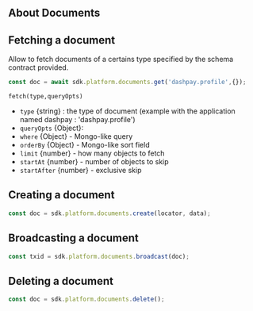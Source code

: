 ## About Documents

## Fetching a document

Allow to fetch documents of a certains type specified by the schema contract provided. 

```js
const doc = await sdk.platform.documents.get('dashpay.profile',{});
```  

`fetch(type,queryOpts)`

- `type` {string} : the type of document (example with the application named dashpay : 'dashpay.profile')  
- `queryOpts` {Object}:   
- `where` {Object} - Mongo-like query  
- `orderBy` {Object} - Mongo-like sort field  
- `limit` {number} - how many objects to fetch  
- `startAt` {number} - number of objects to skip  
- `startAfter` {number} - exclusive skip  


## Creating a document

```js
const doc = sdk.platform.documents.create(locator, data);
```   

## Broadcasting a document

```js
const txid = sdk.platform.documents.broadcast(doc);
```   

## Deleting a document

```js
const doc = sdk.platform.documents.delete();
```   

